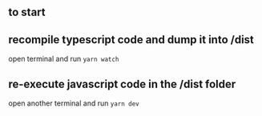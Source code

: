 ## to start

## recompile typescript code and dump it into /dist
open terminal and run `yarn watch`

## re-execute javascript code in the /dist folder
open another terminal and run `yarn dev`